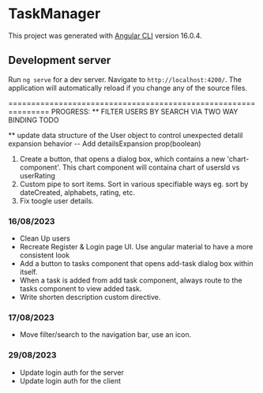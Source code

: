# TaskManager

This project was generated with [Angular CLI](https://github.com/angular/angular-cli) version 16.0.4.

## Development server

Run `ng serve` for a dev server. Navigate to `http://localhost:4200/`. The application will automatically reload if you change any of the source files.

===============================================================
PROGRESS: 
** FILTER USERS BY SEARCH VIA TWO WAY BINDING
TODO

** update data structure of the User object to control unexpected detalil expansion behavior -- Add detailsExpansion prop(boolean)

1. Create a button, that opens a dialog box, which contains a new 'chart-component'. This chart component will containa chart of usersId vs userRating
2. Custom pipe to sort items. Sort in various specifiable ways eg. sort by dateCreated, alphabets, rating, etc.
3. Fix toogle user details.

### 16/08/2023
* Clean Up users
* Recreate Register & Login page UI. Use angular material to have a more consistent look
* Add a button to tasks component that opens add-task dialog box within itself.
* When a task is added from add task component, always route to the tasks component to view added task.
* Write shorten description custom directive.

### 17/08/2023
* Move filter/search to the navigation bar, use an icon.

### 29/08/2023
* Update login auth for the server 
* Update login auth for the client